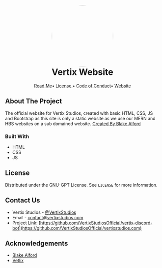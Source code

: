 
<h1 align="center" style="position: relative;">
    <img width="200" style="border-radius: 50%;" src="https://media.discordapp.net/attachments/713720334347534387/847720449193541632/vertix-logo-transparent.png?width=670&height=670"/><br>
    Vertix Website
</h1>

<p align="center">
    <a href="https://github.com/VertixStudiosOfficial/Branding/blob/main/README.md">Read Me</a>•
    <a href="https://github.com/VertixStudiosOfficial/Branding/blob/main/Legal/LICENSE">License </a>•
     <a href="https://github.com/VertixStudiosOfficial/Branding/blob/main/Legal/CODE_OF_CONDUCT.md">Code of Conduct</a>•
    <a href="https://vertixstudios.com">Website</a>
</p>
  
<!-- ABOUT THE PROJECT -->
## About The Project

The official website for Vertix Studios, created with basic HTML, CSS, JS and Bootstrap as this site is only a static website as we use our MERN and HBS websites on a sub domained website. [Created By Blake Alford](https://github.com/blakealford)


### Built With

* HTML
* CSS
* JS



<!-- LICENSE -->
##  License

Distributed under the GNU-GPT License. See `LICENSE` for more information.

<!-- CONTACT -->
##  Contact Us

- Vertix Studios - [@VertixStudios](https://twitter.com/vertixstudios)  
- Email - [contact@vertixstudios.com](https://vertixstudios.com/about)
- Project Link: [https://github.com/VertixStudiosOfficial/vertix-discord-bot](https://github.com/VertixStudiosOfficial/vertixstudios.com)

<!-- ACKNOWLEDGEMENTS -->
##  Acknowledgements

* [Blake Alford](https://github.com/blakealford)
* [Vetlix](https://github.com/Vetlix)
